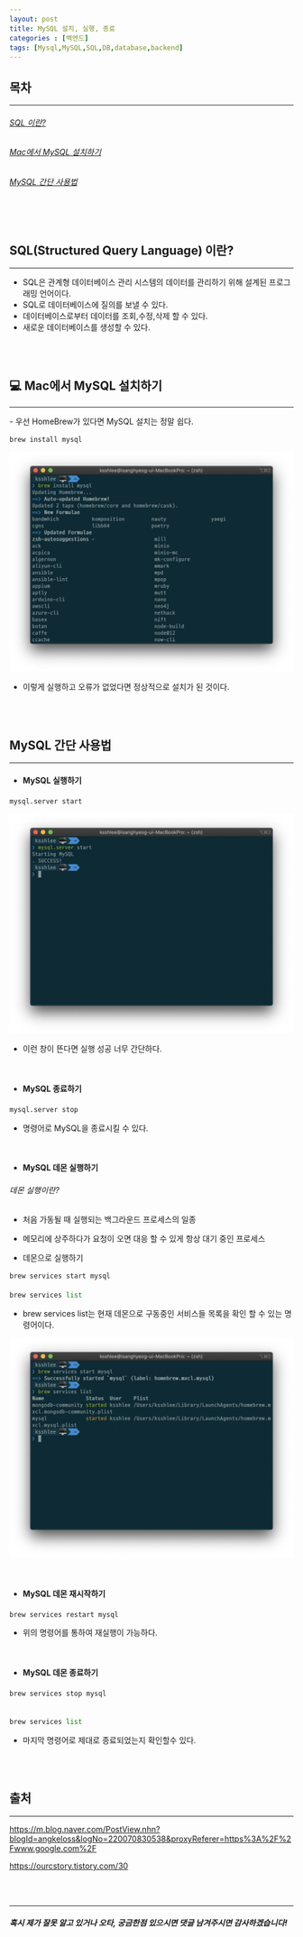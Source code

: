 ```yaml
---
layout: post
title: MySQL 설치, 실행, 종료
categories : [백엔드]
tags: [Mysql,MySQL,SQL,DB,database,backend]
---
```

목차
-----
<hr>
<h6><a href="#SQL">SQL 이란?</a></h6>
<h6><a href="#install_mysql">Mac에서 MySQL 설치하기</a></h6>
<h6><a href="#how_to_use">MySQL 간단 사용법</a></h6>

<br><br>


<span id="SQL"></span>

SQL(Structured Query Language) 이란?
-----
<hr>

- SQL은 관계형 데이터베이스 관리 시스템의 데이터를 관리하기 위해 설계된 프로그래밍 언어이다.
- SQL로 데이터베이스에 질의를 보낼 수 있다.
- 데이터베이스로부터 데이터를 조회,수정,삭제 할 수 있다.
- 새로운 데이터베이스를 생성할 수 있다.


<br><br>


<span id="install_mysql"></span>


💻 Mac에서 MySQL 설치하기
-------
<hr>
- 우선 HomeBrew가 있다면 MySQL 설치는 정말 쉽다.

```python
brew install mysql
```

![install_mysql](/assets/img/back_end/2020_01_08/install_mysql.png)

- 이렇게 실행하고 오류가 없었다면 정상적으로 설치가 된 것이다.



<br><br>


<span id="how_to_use"></span>

MySQL 간단 사용법
------
<hr>

* <h4>MySQL 실행하기<h4>

```python
mysql.server start
```
![mysql_start](/assets/img/back_end/2020_01_08/mysql_start.png)

* 이런 창이 뜬다면 실행 성공 너무 간단하다.

<br>


* <h4>MySQL 종료하기</h4>

```python
mysql.server stop
```

- 명령어로 MySQL을 종료시킬 수 있다.

<br>


* <h4>MySQL 데몬 실행하기</h4>

<h6>데몬 실행이란?</h6>

- 처음 가동될 때 실행되는 백그라운드 프로세스의 일종
- 메모리에 상주하다가 요청이 오면 대응 할 수 있게 항상 대기 중인 프로세스


- 데몬으로 실행하기

```python
brew services start mysql

brew services list
```

- brew services list는 현재 데몬으로 구동중인 서비스들 목록을 확인 할 수 있는 명령어이다.

![damon_start](/assets/img/back_end/2020_01_08/damon_start.png)

<br>

* <h4>MySQL 데몬 재시작하기</h4>

```python
brew services restart mysql
```

* 위의 명령어를 통하여 재실행이 가능하다.

<br>

* <h4>MySQL 데몬 종료하기</h4>

```python
brew services stop mysql


brew services list
```

- 마지막 명령어로 제대로 종료되었는지 확인할수 있다.



<br><br>

출처
-----
<hr>

https://m.blog.naver.com/PostView.nhn?blogId=angkeloss&logNo=220070830538&proxyReferer=https%3A%2F%2Fwww.google.com%2F

https://ourcstory.tistory.com/30


<br><br>


<hr>
<h5>혹시 제가 잘못 알고 있거나 오타, 궁금한점 있으시면 댓글 남겨주시면 감사하겠습니다!</h5>